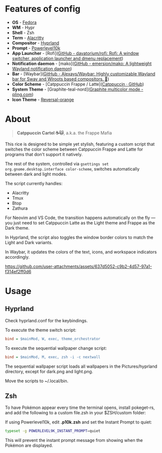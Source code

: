 # Features of config

- **OS** - [Fedora](https://fedoraproject.org/workstation/download)
- **WM** - Hypr
- **Shell** - Zsh
- **Term** - [Alacritty](https://github.com/alacritty/alacritty)
- **Compositor** - [Hyprland](https://hyprland.org/)
- **Prompt** - [Powerlevel10k](https://github.com/romkatv/powerlevel10k)
- **App Launcher** - [Rofi]([GitHub - davatorium/rofi: Rofi: A window switcher, application launcher and dmenu replacement](https://github.com/davatorium/rofi))
- **Notification daemon** - [mako]([GitHub - emersion/mako: A lightweight Wayland notification daemon](https://github.com/emersion/mako))
- **Bar** - [Waybar]([GitHub - Alexays/Waybar: Highly customizable Wayland bar for Sway and Wlroots based compositors. :tada:](https://github.com/Alexays/Waybar))
- **Color Scheme** - [Catppuccin Frappe / Latte]([Catppuccin · GitHub](https://github.com/catppuccin))
- **System Theme** - [Graphite-teal-nord]([Graphite multicolor mode - pling.com](https://www.pling.com/p/2014493/))
- **Icon Theme** - [Reversal-orange](https://www.gnome-look.org/p/1340791)

# About

> **Catppuccin Cartel ☕🐱**, a.k.a. the Frappe Mafia 

This rice is designed to be simple yet stylish, featuring a custom script that switches the color scheme between Catppuccin Frappe and Latte for programs that don't support it natively.

The rest of the system, controlled via `gsettings set org.gnome.desktop.interface color-scheme`, switches automatically between dark and light modes.

The script currently handles:

- Alacritty
- Tmux
- Btop
- Zathura

For Neovim and VS Code, the transition happens automatically on the fly — you just need to set Catppuccin Latte as the Light theme and Frappe as the Dark theme.

In Hyprland, the script also toggles the window border colors to match the Light and Dark variants.

In Waybar, it updates the colors of the text, icons, and workspace indicators accordingly.

https://github.com/user-attachments/assets/637d5052-c9b2-4d57-97a1-f314ef2ff0d6

# Usage

## Hyprland

Check hyprland.conf for the keybindings.

To execute the theme switch script:

```ini
bind = $mainMod, W, exec, theme_orchestrator  
```

To execute the sequential wallpaper change script:

```ini
bind = $mainMod, M, exec, zsh -i -c nextwall 
```

The sequential wallpaper script loads all wallpapers in the Pictures/hyprland directory, except for dark.png and light.png.

Move the scripts to ~/.local/bin.

## Zsh

To have Pokémon appear every time the terminal opens, install pokeget-rs, and add the following to a custom file.zsh in your $ZSH/custom folder:

If using Powerlevel10k, edit **.p10k.zsh** and set the Instant Prompt to quiet:

```bash
typeset -g POWERLEVEL9K_INSTANT_PROMPT=quiet
```

This will prevent the instant prompt message from showing when the Pokémon are displayed.
